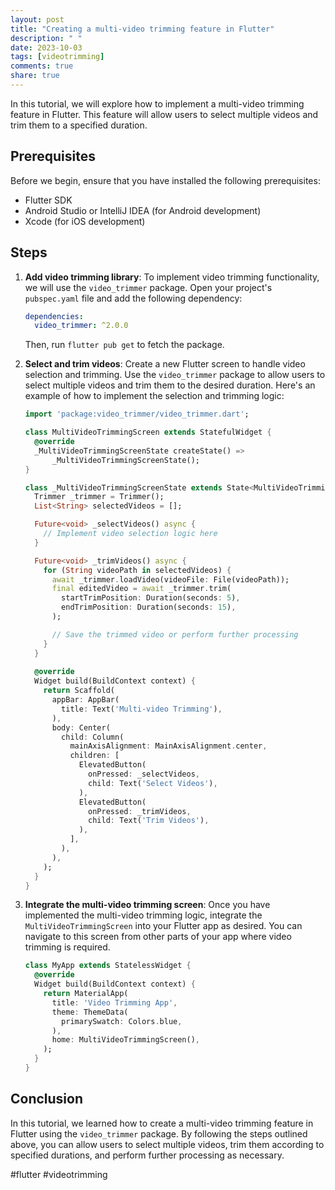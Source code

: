 ```yaml
---
layout: post
title: "Creating a multi-video trimming feature in Flutter"
description: " "
date: 2023-10-03
tags: [videotrimming]
comments: true
share: true
---
```


In this tutorial, we will explore how to implement a multi-video trimming feature in Flutter. This feature will allow users to select multiple videos and trim them to a specified duration.

## Prerequisites

Before we begin, ensure that you have installed the following prerequisites:

- Flutter SDK
- Android Studio or IntelliJ IDEA (for Android development)
- Xcode (for iOS development)

## Steps

1. **Add video trimming library**: To implement video trimming functionality, we will use the `video_trimmer` package. Open your project's `pubspec.yaml` file and add the following dependency:

   ```yaml
   dependencies:
     video_trimmer: ^2.0.0
   ```

   Then, run `flutter pub get` to fetch the package.

2. **Select and trim videos**: Create a new Flutter screen to handle video selection and trimming. Use the `video_trimmer` package to allow users to select multiple videos and trim them to the desired duration. Here's an example of how to implement the selection and trimming logic:

   ```dart
   import 'package:video_trimmer/video_trimmer.dart';

   class MultiVideoTrimmingScreen extends StatefulWidget {
     @override
     _MultiVideoTrimmingScreenState createState() =>
         _MultiVideoTrimmingScreenState();
   }

   class _MultiVideoTrimmingScreenState extends State<MultiVideoTrimmingScreen> {
     Trimmer _trimmer = Trimmer();
     List<String> selectedVideos = [];

     Future<void> _selectVideos() async {
       // Implement video selection logic here
     }

     Future<void> _trimVideos() async {
       for (String videoPath in selectedVideos) {
         await _trimmer.loadVideo(videoFile: File(videoPath));
         final editedVideo = await _trimmer.trim(
           startTrimPosition: Duration(seconds: 5),
           endTrimPosition: Duration(seconds: 15),
         );

         // Save the trimmed video or perform further processing
       }
     }
     
     @override
     Widget build(BuildContext context) {
       return Scaffold(
         appBar: AppBar(
           title: Text('Multi-video Trimming'),
         ),
         body: Center(
           child: Column(
             mainAxisAlignment: MainAxisAlignment.center,
             children: [
               ElevatedButton(
                 onPressed: _selectVideos,
                 child: Text('Select Videos'),
               ),
               ElevatedButton(
                 onPressed: _trimVideos,
                 child: Text('Trim Videos'),
               ),
             ],
           ),
         ),
       );
     }
   }
   ```

3. **Integrate the multi-video trimming screen**: Once you have implemented the multi-video trimming logic, integrate the `MultiVideoTrimmingScreen` into your Flutter app as desired. You can navigate to this screen from other parts of your app where video trimming is required.

   ```dart
   class MyApp extends StatelessWidget {
     @override
     Widget build(BuildContext context) {
       return MaterialApp(
         title: 'Video Trimming App',
         theme: ThemeData(
           primarySwatch: Colors.blue,
         ),
         home: MultiVideoTrimmingScreen(),
       );
     }
   }
   ```

## Conclusion

In this tutorial, we learned how to create a multi-video trimming feature in Flutter using the `video_trimmer` package. By following the steps outlined above, you can allow users to select multiple videos, trim them according to specified durations, and perform further processing as necessary.

#flutter #videotrimming